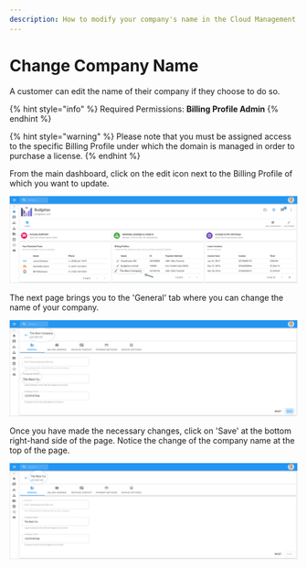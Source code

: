 ```yaml
---
description: How to modify your company's name in the Cloud Management Platform
---
```


# Change Company Name

A customer can edit the name of their company if they choose to do so.

{% hint style="info" %}
Required Permissions: **Billing Profile Admin**
{% endhint %}

{% hint style="warning" %}
Please note that you must be assigned access to the specific Billing Profile under which the domain is managed in order to purchase a license.
{% endhint %}

From the main dashboard, click on the edit icon next to the Billing Profile of which you want to update.

![](../.gitbook/assets/update-billing-profile-2-%20%284%29%20%284%29%20%281%29%20%282%29.png)

The next page brings you to the 'General' tab where you can change the name of your company.

![](../.gitbook/assets/change-company-name2.png)

Once you have made the necessary changes, click on 'Save' at the bottom right-hand side of the page. Notice the change of the company name at the top of the page.

![](../.gitbook/assets/the-best-company.png)

